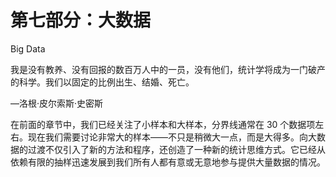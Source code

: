 # 第七部分：大数据

Big Data

我是没有教养、没有回报的数百万人中的一员，没有他们，统计学将成为一门破产的科学。我们以固定的比例出生、结婚、死亡。

—洛根·皮尔索斯·史密斯

在前面的章节中，我们已经关注了小样本和大样本，分界线通常在 30 个数据项左右。现在我们需要讨论非常大的样本——不只是稍微大一点，而是大得多。向大数据的过渡不仅引入了新的方法和程序，还创造了一种新的统计思维方式。它已经从依赖有限的抽样迅速发展到我们所有人都有意或无意地参与提供大量数据的情况。